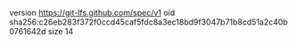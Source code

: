 version https://git-lfs.github.com/spec/v1
oid sha256:c26eb283f372f0ccd45caf5fdc8a3ec18bd9f3047b71b8cd51a2c40b0761642d
size 14
